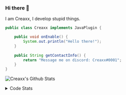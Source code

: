 ### Hi there 👋

I am Creaxx, I develop stupid things. 

```java
public class Creaxx implements JavaPlugin {

    public void onEnable() {
        System.out.println("Hello there!");
    }
    
    public String getContactInfo() {
        return "Message me on discord: Creaxx#0001";
    }
}
```

![Creaxx's Github Stats](https://github-readme-stats.vercel.app/api?username=CreaxxOG&show_icons=true&theme=dark&count_private=true)

<details>
  <summary>Code Stats</summary>

<!--START_SECTION:waka-->
![Code Time](http://img.shields.io/badge/Code%20Time-1%2C259%20hrs%2040%20mins-blue)

![Lines of code](https://img.shields.io/badge/From%20Hello%20World%20I%27ve%20Written-507.0%20thousand%20lines%20of%20code-blue)

**🐱 My GitHub Data** 

> 📦 66.3 kB Used in GitHub's Storage 
 > 
> 🏆 1,532 Contributions in the Year 2023
 > 
> 🚫 Not Opted to Hire
 > 
> 📜 4 Public Repositories 
 > 
> 🔑 2 Private Repositories 
 > 
**I'm an Early 🐤** 

```text
🌞 Morning                282 commits         ██░░░░░░░░░░░░░░░░░░░░░░░   07.26 % 
🌆 Daytime                1665 commits        ███████████░░░░░░░░░░░░░░   42.89 % 
🌃 Evening                1873 commits        ████████████░░░░░░░░░░░░░   48.25 % 
🌙 Night                  62 commits          ░░░░░░░░░░░░░░░░░░░░░░░░░   01.60 % 
```
📅 **I'm Most Productive on Saturday** 

```text
Monday                   464 commits         ███░░░░░░░░░░░░░░░░░░░░░░   11.95 % 
Tuesday                  558 commits         ████░░░░░░░░░░░░░░░░░░░░░   14.37 % 
Wednesday                585 commits         ████░░░░░░░░░░░░░░░░░░░░░   15.07 % 
Thursday                 619 commits         ████░░░░░░░░░░░░░░░░░░░░░   15.95 % 
Friday                   363 commits         ██░░░░░░░░░░░░░░░░░░░░░░░   09.35 % 
Saturday                 696 commits         ████░░░░░░░░░░░░░░░░░░░░░   17.93 % 
Sunday                   597 commits         ████░░░░░░░░░░░░░░░░░░░░░   15.38 % 
```


📊 **This Week I Spent My Time On** 

```text
💬 Programming Languages: 
Java                     20 hrs 43 mins      ███████████████████████░░   90.10 % 
XML                      53 mins             █░░░░░░░░░░░░░░░░░░░░░░░░   03.88 % 
Kotlin                   49 mins             █░░░░░░░░░░░░░░░░░░░░░░░░   03.57 % 
GitIgnore file           13 mins             ░░░░░░░░░░░░░░░░░░░░░░░░░   00.98 % 
Properties               10 mins             ░░░░░░░░░░░░░░░░░░░░░░░░░   00.79 % 

🔥 Editors: 
IntelliJ                 23 hrs              █████████████████████████   100.00 % 
```

**I Mostly Code in Java** 

```text
Java                     58 repos            ████████████████████░░░░░   80.56 % 
Kotlin                   9 repos             ███░░░░░░░░░░░░░░░░░░░░░░   12.50 % 
CSS                      2 repos             █░░░░░░░░░░░░░░░░░░░░░░░░   02.78 % 
TypeScript               2 repos             █░░░░░░░░░░░░░░░░░░░░░░░░   02.78 % 
EJS                      1 repo              ░░░░░░░░░░░░░░░░░░░░░░░░░   01.39 % 
```




 Last Updated on 13/05/2023 18:21:52 UTC
<!--END_SECTION:waka-->
</details>
